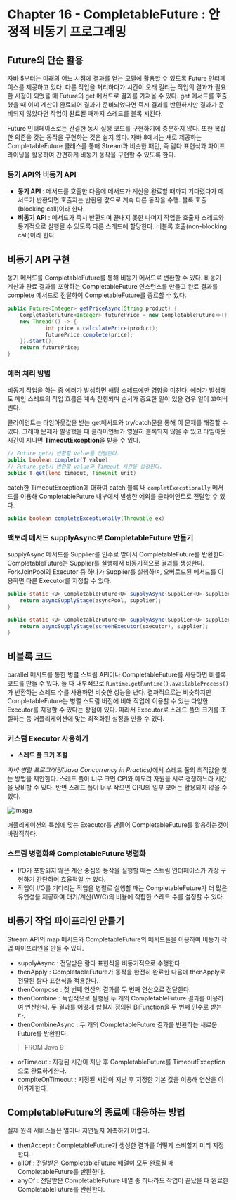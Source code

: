 # Chapter 16 - CompletableFuture : 안정적 비동기 프로그래밍

## Future의 단순 활용

자바 5부터는 미래의 어느 시점에 결과를 얻는 모델에 활용할 수 있도록 Future 인터페이스를 제공하고 있다. 다른 작업을 처리하다가 시간이 오래 걸리는 작업의 결과가 필요한 시점이 되었을 때 Future의 get 메서드로 결과를 가져올 수 있다. get 메서드를 호출했을 때 이미 계산이 완료되어 결과가 준비되었다면 즉시 결과를 반환하지만 결과가 준비되지 않았다면 작업이 완료될 때까지 스레드를 블록 시킨다.

Future 인터페이스로는 간결한 동시 실행 코드를 구현하기에 충분하지 않다. 또한 복잡한 의존을 갖는 동작을 구현하는 것은 쉽지 않다. 자바 8에서는 새로 제공하는 CompletableFuture 클래스를 통해 Stream과 비슷한 패턴, 즉 람다 표현식과 파이프라이닝을 활용하여 간편하게 비동기 동작을 구현할 수 있도록 한다.

### 동기 API와 비동기 API

- **동기 API** : 메서드를 호출한 다음에 메서드가 계산을 완료할 때까지 기다렸다가 메서드가 반환되면 호출자는 반환된 값으로 계속 다른 동작을 수행. 블록 호출(blocking call)이라 한다.
- **비동기 API** : 메서드가 즉시 반환되며 끝내지 못한 나머지 작업을 호출자 스레드와 동기적으로 실행될 수 있도록 다른 스레드에 할당한다. 비블록 호출(non-blocking call)이라 한다

## 비동기 API 구현

동기 메서드를 CompletableFuture를 통해 비동기 메서드로 변환할 수 있다. 비동기 계산과 완료 결과를 포함하는 CompletableFuture 인스턴스를 만들고 완료 결과를 complete 메서드로 전달하여 CompletableFuture를 종료할 수 있다.

```java
public Future<Integer> getPriceAsync(String product) {
	CompletableFuture<Integer> futurePrice = new CompletableFuture<>();
	new Thread(() -> {
			int price = calculatePrice(product);
			futurePrice.complete(price);
	}).start();
	return futurePrice;
} 
```

### 에러 처리 방법

비동기 작업을 하는 중 에러가 발생하면 해당 스레드에만 영향을 미친다. 에러가 발생해도 메인 스레드의 작업 흐름은 계속 진행되며 순서가 중요한 일이 있을 경우 일이 꼬여버린다.

클라이언트는 타임아웃값을 받는 get메서드와 try/catch문을 통해 이 문제를 해결할 수 있다. 그래야 문제가 발생했을 때 클라이언트가 영원히 블록되지 않을 수 있고 타임아웃 시간이 지나면 **TimeoutException**을 받을 수 있다. 

```java
// Future.get시 반환할 value를 전달한다.
public boolean complete(T value)
// Future.get시 반환할 value와 Timeout 시간을 설정한다.
public T get(long timeout, TimeUnit unit)
```

catch한 TimeoutException에 대하여 catch 블록 내 `completExecptionally` 메서드를 이용해 CompletableFuture 내부에서 발생한 예외를 클라이언트로 전달할 수 있다.

```java
public boolean completeExceptionally(Throwable ex)
```

### 팩토리 메서드 supplyAsync로 CompletableFuture 만들기

supplyAsync 메서드를 Supplier를 인수로 받아서 CompletableFuture를 반환한다. CompletableFuture는 Supplier를 실행해서 비동기적으로 결과를 생성한다. ForkJoinPool의 Executor 중 하나가 Supplier를 실행하며, 오버로드된 메서드를 이용하면 다른 Executor를 지정할 수 있다.

```java
public static <U> CompletableFuture<U> supplyAsync(Supplier<U> supplier) {
    return asyncSupplyStage(asyncPool, supplier);
}

public static <U> CompletableFuture<U> supplyAsync(Supplier<U> supplier, Executor executor) {
    return asyncSupplyStage(screenExecutor(executor), supplier);
}
```

## 비블록 코드

parallel 메서드를 통한 병렬 스트림 API이나 CompletableFuture를 사용하면 비블록 코드를 만들 수 있다. 둘 다 내부적으로 `Runtime.getRuntime().availableProcess()` 가 반환하는 스레드 수를 사용하면 비슷한 성능을 낸다. 결과적으로는 비슷하지만 CompletableFuture는 병렬 스트림 버전에 비해 작업에 이용할 수 있는 다양한 Executor를 지정할 수 있다는 장점이 있다. 따라서 Executor로 스레드 풀의 크기를 조절하는 등 애플리케이션에 맞는 최적화된 설정을 만들 수 있다.

### 커스텀 Executor 사용하기

- **스레드 풀 크기 조절**

<i>자바 병렬 프로그래밍(Java Concurrency in Practice)</i>에서 스레드 풀의 최적값을 찾는 방법을 제안한다. 스레드 풀이 너무 크면 CPI와 메모리 자원을 서로 경쟁하느라 시간을 낭비할 수 있다. 반면 스레드 풀이 너무 작으면 CPU의 일부 코어는 활용되지 않을 수 있다.

![image](https://img1.daumcdn.net/thumb/R1280x0/?scode=mtistory2&fname=https%3A%2F%2Fblog.kakaocdn.net%2Fdn%2Fcs3lTU%2FbtqRAjBIroE%2FKdTOsHqeULYOuG2o1LEmHK%2Fimg.png)

애플리케이션의 특성에 맞는 Executor를 만들어 CompletableFuture를 활용하는것이 바람직하다.

### 스트림 병렬화와 CompletableFuture 병렬화

- I/O가 포함되지 않은 계산 중심의 동작을 실행할 때는 스트림 인터페이스가 가장 구현하기 간단하며 효율적일 수 있다.
- 작업이 I/O를 기다리는 작업을 병렬로 실행할 때는 CompletableFuture가 더 많은 유연성을 제공하며 대기/계산(W/C)의 비율에 적합한 스레드 수를 설정할 수 있다.

## 비동기 작업 파이프라인 만들기

Stream API의 map 메서드와 CompletableFuture의 메서드들을 이용하여 비동기 작업 파이프라인을 만들 수 있다.

- supplyAsync : 전달받은 람다 표현식을 비동기적으로 수행한다.
- thenApply : CompletableFuture가 동작을 완전히 완료한 다음에 thenApply로 전달된 람다 표현식을 적용한다.
- thenCompose : 첫 번째 연산의 결과를 두 번째 연산으로 전달한다.
- thenCombine : 독립적으로 실행된 두 개의 CompletableFuture 결과를 이용하여 연산한다. 두 결과를 어떻게 합칠지 정의된 BiFunction을 두 번째 인수로 받는다.
- thenCombineAsync : 두 개의 CompletableFuture 결과를 반환하는 새로운 Future를 반환한다.

> FROM Java 9

- orTimeout : 지정된 시간이 지난 후 CompletableFuture를 TimeoutException으로 완료하게한다.
- complteOnTimeout : 지정된 시간이 지난 후 지정한 기본 값을 이용해 연산을 이어가게한다.

## CompletableFuture의 종료에 대응하는 방법

실제 원격 서비스들은 얼마나 지연될지 예측하기 어렵다.

- thenAccept : CompletableFuture가 생성한 결과를 어떻게 소비할지 미리 지정한다.
- allOf : 전달받은 CompletableFuture 배열이 모두 완료될 때 CompletableFuture<Void>를 반환한다.
- anyOf : 전달받은 CompletableFuture 배열 중 하나라도 작업이 끝났을 때 완료한 CompletableFuture를 반환한다.
